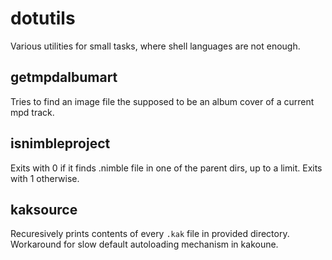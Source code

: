 # dotutils

Various utilities for small tasks, where shell languages are not enough.

## getmpdalbumart

Tries to find an image file the supposed to be an album cover of a current mpd track.

## isnimbleproject

Exits with 0 if it finds .nimble file in one of the parent dirs, up to a limit.
Exits with 1 otherwise.

## kaksource

Recuresively prints contents of every `.kak` file in provided directory.
Workaround for slow default autoloading mechanism in kakoune.
